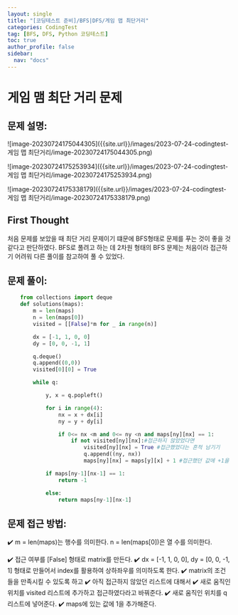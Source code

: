 ```yaml
---
layout: single
title: "[코딩테스트 준비]/BFS|DFS/게임 맵 최단거리"
categories: CodingTest
tag: [BFS, DFS, Python 코딩테스트]
toc: true
author_profile: false
sidebar:
  nav: "docs"
---
```


# 게임 맴 최단 거리 문제

## 문제 설명:

![image-20230724175044305]({{site.url}}/images/2023-07-24-codingtest-게임 맵 최단거리/image-20230724175044305.png)

![image-20230724175253934]({{site.url}}/images/2023-07-24-codingtest-게임 맵 최단거리/image-20230724175253934.png)

![image-20230724175338179]({{site.url}}/images/2023-07-24-codingtest-게임 맵 최단거리/image-20230724175338179.png)

## First Thought

처음 문제를 보았을 때 최단 거리 문제이기 떄문에 BFS형태로 문제를 푸는 것이 좋을 것 같다고 판단하였다. BFS로 풀려고 하는 데 2차원 형태의 BFS 문제는 처음이라 접근하기 어려워 다른 풀이를 참고하여 풀 수 있었다.

## 문제 풀이:

```python
    from collections import deque
    def solutions(maps):
        m = len(maps)
        n = len(maps[0])
        visited = [[False]*m for _ in range(n)]

        dx = [-1, 1, 0, 0]
        dy = [0, 0, -1, 1]

        q.deque()
        q.append((0,0))
        visited[0][0] = True

        while q:

            y, x = q.popleft()

            for i in range(4):
                nx = x + dx[i]
                ny = y + dy[i]

                if 0<= nx <m and 0<= ny <n and maps[ny][nx] == 1:
                    if not visited[ny][nx]:#접근하지 않았었다면
                        visited[ny][nx] = True #접근했었다는 흔적 남기기
                        q.append((ny, nx))
                        maps[ny][nx] = maps[y][x] + 1 #접근했던 값에 +1을 해준다.

            if maps[ny-1][nx-1] == 1:
                return -1

            else:
                return maps[ny-1][nx-1]

```

## 문제 접근 방법:

✔️ m = len(maps)는 행수를 의미한다. n = len(maps[0])은 열 수를 의미한다.

✔️ 접근 여부를 [False] 형태로 matrix를 만든다.
✔️ dx = [-1, 1, 0, 0], dy = [0, 0, -1, 1] 형태로 만들어서 index를 활용하여 상하좌우를 의미하도록 한다.
✔️ matrix의 조건들을 만족시킬 수 있도록 하고
✔️ 아직 접근하지 않았던 리스트에 대해서
✔️ 새로 움직인 위치를 visited 리스트에 추가하고 접근하였다라고 바꿔준다.
✔️ 새로 움직인 위치를 q 리스트에 넣어준다.
✔️ maps에 있는 값에 1을 추가해준다.
